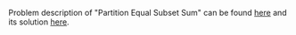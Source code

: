Problem description of "Partition Equal Subset Sum" can be found [here](https://leetcode.com/problems/partition-equal-subset-sum/) and its solution [here](https://github.com/aurimas13/LeetCode-HackerRank-MAANG/blob/main/LeetCode/Python%20Solutions/Partition%20Equal%20Subset%20Sum/partition.py).
